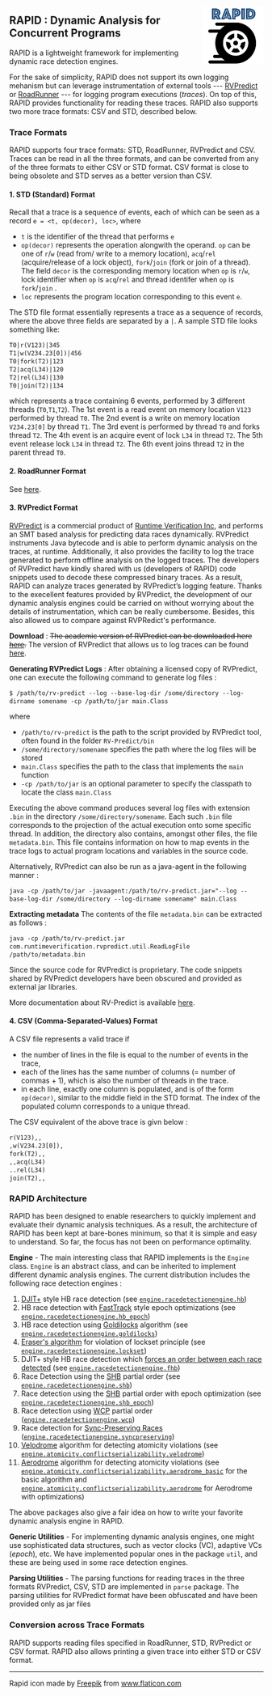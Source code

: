 <a href="url"><img src="rapid.png" align="right" width="120" ></a>

## RAPID : Dynamic Analysis for Concurrent Programs

RAPID is a lightweight framework for implementing dynamic race detection engines.

For the sake of simplicity, RAPID does not support its own logging mehanism but can leverage instrumentation of external tools ---  [RVPredict][2] or [RoadRunner][12] --- for logging program executions (_traces_). 
On top of this, RAPID provides functionality for reading these traces. RAPID also supports two more trace formats: CSV and STD, described below.

### Trace Formats

RAPID supports four trace formats: STD, RoadRunner, RVPredict and CSV. Traces can be read in all the three formats, and can be converted from any of the three formats to either CSV or STD format. CSV format is close to being obsolete and STD serves as a better version than CSV.

#### 1. STD (Standard) Format

Recall that a trace is a sequence of events, each of which can be seen as a record `e = <t, op(decor), loc>`, where 
* `t` is the identifier of the thread that performs `e`
* `op(decor)` represents the operation alongwith the operand. `op` can be one of `r`/`w` (read from/ write to a memory location), `acq`/`rel` (acquire/release of a lock object), `fork`/`join` (fork or join of a thread). The field `decor` is the corresponding memory location when `op` is `r`/`w`, lock identifier when `op` is `acq`/`rel` and thread identifer when `op` is `fork`/`join` .
* `loc` represents the program location corresponding to this event `e`.

The STD file format essentially represents a trace as a sequence of records, where the above three fields are separated by a `|`. A sample STD file looks something like:
```
T0|r(V123)|345
T1|w(V234.23[0])|456
T0|fork(T2)|123
T2|acq(L34)|120
T2|rel(L34)|130
T0|join(T2)|134

```
which represents a trace containing 6 events, performed by 3 different threads (`T0`,`T1`,`T2`). The 1st event is a read event on memory location `V123` performed by thread `T0`. The 2nd event is a write on memory location `V234.23[0]` by thread `T1`.
The 3rd event is performed by thread `T0` and forks thread `T2`.
The 4th event is an acquire event of lock `L34` in thread `T2`.
The 5th event release lock `L34` in thread `T2`.
The 6th event joins thread `T2` in the parent thread `T0`.


#### 2. RoadRunner Format

See [here](notes/Generate_RoadRunner_traces.md).


#### 3. RVPredict Format
[RVPredict][2] is a commercial product of [Runtime Verification Inc][3], and performs an SMT based analysis for predicting data races dynamically. RVPredict instruments Java bytecode and is able to perform dynamic analysis on the traces, at runtime. Additionally, it also provides the facility to log the trace generated to perform offline analysis on the logged traces. The developers of RVPredict have kindly shared with us (developers of RAPID) code snippets used to decode these compressed binary traces. As a result,
RAPID can analyze traces generated by RVPredict’s logging feature.
Thanks to the execellent features provided by RVPredict, the development of our dynamic analysis engines could be carried on without worrying about the details of instrumentation, which can be really cumbersome. Besides, this also allowed us to compare against RVPRedict's performance.

**Download** : 
~~The academic version of RVPredict can be downloaded here [here](https://runtimeverification.com/predict/download/?v=1.8.4).~~
The version of RVPredict that allows us to log traces can be found [here](https://uofi.box.com/v/rvpredict).

**Generating RVPredict Logs** : After obtaining a licensed copy of RVPredict, one can execute the following command to generate log files :

```
$ /path/to/rv-predict --log --base-log-dir /some/directory --log-dirname somename -cp /path/to/jar main.Class
```
where 
* `/path/to/rv-predict` is the path to the script provided by RVPredict tool, often found in the folder `RV-Predict/bin`
* `/some/directory/somename` specifies the path where the log files will be stored
* `main.Class` specifies the path to the class that implements the `main` function
* `-cp /path/to/jar` is an optional parameter to specify the classpath to locate the class `main.Class`

Executing the above command produces several log files with extension `.bin` in the directory `/some/directory/somename`. Each such `.bin` file corresponds to the projection of the actual execution onto some specific thread. In addition, the directory also contains, amongst other files, the file `metadata.bin`. This file contains information on how to map events in the trace logs to actual program locations and variables in the source code.

Alternatively, RVPredict can also be run as a java-agent in the following manner :
```
java -cp /path/to/jar -javaagent:/path/to/rv-predict.jar="--log --base-log-dir /some/directory --log-dirname somename" main.Class
```

**Extracting metadata**
The contents of the file `metadata.bin` can be extracted as follows :
```
java -cp /path/to/rv-predict.jar com.runtimeverification.rvpredict.util.ReadLogFile /path/to/metadata.bin
```

Since the source code for RVPredict is proprietary. The code snippets shared by RVPredict developers have been obscured and provided as external jar libraries.

More documentation about RV-Predict is available [here][4].



#### 4. CSV (Comma-Separated-Values) Format

A CSV file represents a valid trace if
* the number of lines in the file is equal to the number of events in the trace,
* each of the lines has the same number of columns (= number of commas + 1), which is also the number of threads in the trace.
* in each line, exactly one column is populated, and is of the form `op(decor)`, similar to the middle field in the STD format. The index of the populated column corresponds to a unique thread.

The CSV equivalent of the above trace is givn below :
```
r(V123),,
,w(V234.23[0]),
fork(T2),,
,,acq(L34)
..rel(L34)
join(T2),,
```

### RAPID Architecture

RAPID has been designed to enable researchers to quickly implement and evaluate their dynamic analysis techniques. As a result, the architecture of RAPID has been kept at bare-bones minimum, so that it is simple and easy to understand.
So far, the focus has not been on performance optimality.

**Engine** - The main interesting class that RAPID implements is the `Engine` class.
`Engine` is an abstract class, and can be inherited to implement different dynamic analysis engines. 
The current distribution includes the following race detection engines :
1. [DJIT+][5] style HB race detection (see [`engine.racedetectionengine.hb`](src/engine/racedetectionengine/hb))
2. HB race detection with [FastTrack][6] style epoch optimizations (see [`engine.racedetectionengine.hb_epoch`](src/engine/racedetectionengine/hb_epoch))
3. HB race detection using [Goldilocks][7] algorithm (see [`engine.racedetectionengine.goldilocks`](src/engine/racedetectionengine/goldilocks))
4. [Eraser's algorithm][8] for violation of lockset principle (see [`engine.racedetectionengine.lockset`](src/engine/racedetectionengine/lockset))
5. DJIT+ style HB race detection which [forces an order between each race detected][9] (see [`engine.racedetectionengine.fhb`](src/engine/racedetectionengine/fhb)) 
6. Race Detection using the [SHB][9] partial order (see [`engine.racedetectionengine.shb`](src/engine/racedetectionengine/shb))
7. Race detection using the [SHB][9] partial order with epoch optimization (see [`engine.racedetectionengine.shb_epoch`](src/engine/racedetectionengine/shb_epoch))
8. Race detection using [WCP][1] partial order ([`engine.racedetectionengine.wcp`](src/engine/racedetectionengine/wcp))
9. Race detection for [Sync-Preserving Races][13] ([`engine.racedetectionengine.syncpreserving`](src/engine/racedetectionengine/syncpreserving))
10. [Velodrome][10] algorithm for detecting atomicity violations (see [`engine.atomicity.conflictserializability.velodrome`](src/engine/atomicity/conflictserializability/velodome))
11. [Aerodrome][11] algorithm for detecting atomicity violations (see [`engine.atomicity.conflictserializability.aerodrome_basic`](src/engine/atomicity/conflictserializability/aerodrome_basic) for the basic algorithm and [`engine.atomicity.conflictserializability.aerodrome`](src/engine/atomicity/conflictserializability/aerodrome/) for Aerodrome with optimizations)

The above packages also give a fair idea on how to write your favorite dynamic analysis engine in RAPID.

**Generic Utilities** - For implementing dynamic analysis engines, one might use sophisticated data structures, such as vector clocks (VC), adaptive VCs (_epoch_), etc. We have implemented popular ones in the package `util`, and these are being used in some race detection engines.

**Parsing Utilities** - The parsing functions for reading traces in the three formats RVPredict, CSV, STD are implemented in `parse` package. The parsing utilities for RVPredict format have been obfuscated and have been provided only as jar files

### Conversion across Trace Formats

RAPID supports reading files specified in RoadRunner, STD, RVPredict or CSV format. RAPID also allows printing a given trace into either STD or CSV format.

[1]: https://dl.acm.org/citation.cfm?id=3062374
[2]: https://runtimeverification.com/predict/
[3]: https://runtimeverification.com/
[4]: https://runtimeverification.com/predict/1.8.3/docs/
[5]: https://dl.acm.org/citation.cfm?id=781529
[6]: https://dl.acm.org/citation.cfm?id=1542490
[7]: https://dl.acm.org/citation.cfm?id=1250762
[8]: https://dl.acm.org/citation.cfm?id=265927
[9]: https://dl.acm.org/citation.cfm?id=3276515
[10]: https://dl.acm.org/citation.cfm?id=1375618
[11]: https://dl.acm.org/doi/10.1145/3373376.3378475
[12]: https://github.com/stephenfreund/RoadRunner/
[13]: http://umathur3.web.engr.illinois.edu/papers/sync-preserving-race-popl2021.pdf

___
Rapid icon made by <a href="https://www.flaticon.com/authors/freepik" title="Freepik">Freepik</a> from <a href="https://www.flaticon.com/" title="Flaticon"> www.flaticon.com</a>

